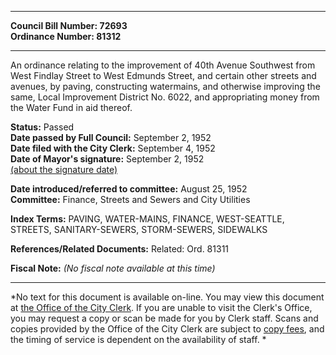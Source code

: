 * * * * *  
  
**Council Bill Number: [](#h0)[](#h2)72693**   
**Ordinance Number: 81312**  
  
* * * * *  
  
An ordinance relating to the improvement of 40th Avenue Southwest from West Findlay Street to West Edmunds Street, and certain other streets and avenues, by paving, constructing watermains, and otherwise improving the same, Local Improvement District No. 6022, and appropriating money from the Water Fund in aid thereof.  
  
**Status:** Passed   
**Date passed by Full Council:** September 2, 1952   
**Date filed with the City Clerk:** September 4, 1952   
**Date of Mayor's signature:** September 2, 1952   
[(about the signature date)](/~public/approvaldate.htm)   
  
  
**Date introduced/referred to committee:** August 25, 1952   
**Committee:** Finance, Streets and Sewers and City Utilities   
  
**Index Terms:** PAVING, WATER-MAINS, FINANCE, WEST-SEATTLE, STREETS, SANITARY-SEWERS, STORM-SEWERS, SIDEWALKS  
  
**References/Related Documents:** Related: Ord. 81311  
  
**Fiscal Note:** *(No fiscal note available at this time)*  
  
* * * * *  
  
*No text for this document is available on-line. You may view this document at [the Office of the City Clerk](http://www.seattle.gov/leg/clerk/contactUs.htm). If you are unable to visit the Clerk's Office, you may request a copy or scan be made for you by Clerk staff. Scans and copies provided by the Office of the City Clerk are subject to [copy fees](http://clerk.seattle.gov/~public/clerkfees.htm), and the timing of service is dependent on the availability of staff. *  
  
  
